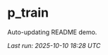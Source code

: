 # p_train

Auto-updating README demo.

<!--START_SECTION:status-->
_Last run: 2025-10-10 18:28 UTC_
<!--END_SECTION:status-->















































































































































































































































































































































































































































































































































































































































































































































































































































































































































































































































































































































































































